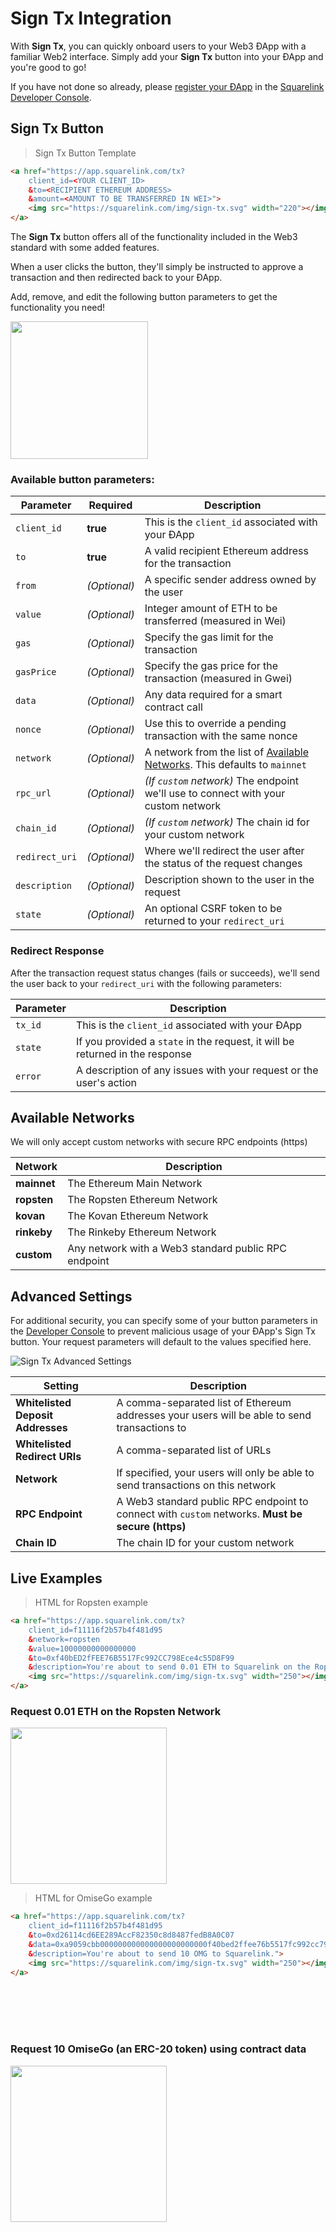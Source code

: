 
# **Sign Tx** Integration

With **Sign Tx**, you can quickly onboard users to your Web3 ÐApp with a familiar Web2 interface. Simply add your **Sign Tx** button into your ÐApp and you're good to go!

If you have not done so already, please [register your ÐApp](#getting-started) in the [Squarelink Developer Console](https://dev.squarelink.com).

## **Sign Tx** Button

> Sign Tx Button Template

```html
<a href="https://app.squarelink.com/tx?
	client_id=<YOUR CLIENT_ID>
	&to=<RECIPIENT ETHEREUM ADDRESS>
	&amount=<AMOUNT TO BE TRANSFERRED IN WEI>">
    <img src="https://squarelink.com/img/sign-tx.svg" width="220"></img>
</a>
```

The **Sign Tx** button offers all of the functionality included in the Web3 standard with some added features.

When a user clicks the button, they'll simply be instructed to approve a transaction and then redirected back to your ÐApp.

Add, remove, and edit the following button parameters to get the functionality you need!

<a href="#live-examples">
    <img src="https://squarelink.com/img/sign-tx.svg" width="220"></img>
</a>

### Available button parameters:

Parameter | Required | Description
--------- | ------- | -----------
`client_id` | **true** | This is the `client_id` associated with your ÐApp
`to` | **true** | A valid recipient Ethereum address for the transaction
`from` | *(Optional)* | A specific sender address owned by the user
`value` | *(Optional)* | Integer amount of ETH to be transferred (measured in Wei)
`gas` | *(Optional)* | Specify the gas limit for the transaction
`gasPrice` | *(Optional)* | Specify the gas price for the transaction (measured in Gwei)
`data` | *(Optional)* | Any data required for a smart contract call
`nonce` | *(Optional)* | Use this to override a pending transaction with the same nonce
`network` | *(Optional)* | A network from the list of [Available Networks](#available-networks). This defaults to `mainnet`
`rpc_url` | *(Optional)* | *(If `custom` network)* The endpoint we'll use to connect with your custom network
`chain_id` | *(Optional)* | *(If `custom` network)* The chain id for your custom network
`redirect_uri` | *(Optional)* | Where we'll redirect the user after the status of the request changes
`description` | *(Optional)* | Description shown to the user in the request
`state` | *(Optional)* | An optional CSRF token to be returned to your `redirect_uri`

### Redirect Response

After the transaction request status changes (fails or succeeds), we'll send the user back to your `redirect_uri` with the following parameters:

Parameter | Description
--------- | -------
`tx_id` | This is the `client_id` associated with your ÐApp
`state` | If you provided a `state` in the request, it will be returned in the response
`error` | A description of any issues with your request or the user's action

## Available Networks

<aside class="warning">We will only accept custom networks with secure RPC endpoints (https)</aside>

Network | Description
--------- | -------
**mainnet** | The Ethereum Main Network
**ropsten** | The Ropsten Ethereum Network
**kovan** | The Kovan Ethereum Network
**rinkeby** | The Rinkeby Ethereum Network
**custom** | Any network with a Web3 standard public RPC endpoint

## Advanced Settings

For additional security, you can specify some of your button parameters in the [Developer Console](https://dev.squarelink.com) to prevent malicious usage of your ÐApp's Sign Tx button. Your request parameters will default to the values specified here.

![Sign Tx Advanced Settings](images/signtx-settings.png)

Setting | Description
--------- | -------
**Whitelisted Deposit Addresses** | A comma-separated list of Ethereum addresses your users will be able to send transactions to
**Whitelisted Redirect URIs** | A comma-separated list of URLs
**Network** | If specified, your users will only be able to send transactions on this network
**RPC Endpoint** | A Web3 standard public RPC endpoint to connect with `custom` networks. **Must be secure (https)**
**Chain ID** | The chain ID for your custom network


## Live Examples

> HTML for Ropsten example

```html
<a href="https://app.squarelink.com/tx?
	client_id=f11116f2b57b4f481d95
	&network=ropsten
	&value=10000000000000000
	&to=0xf40bED2fFEE76B5517Fc992CC798Ece4c55D8F99
	&description=You're about to send 0.01 ETH to Squarelink on the Ropsten Network">
    <img src="https://squarelink.com/img/sign-tx.svg" width="250"></img>
</a>
```
### Request 0.01 ETH on the Ropsten Network

<a href="https://app.squarelink.com/tx?client_id=f11116f2b57b4f481d95&network=ropsten&value=10000000000000000&to=0xf40bED2fFEE76B5517Fc992CC798Ece4c55D8F99&description=You're about to send 0.01 ETH to Squarelink on the Ropsten Network">
    <img src="https://squarelink.com/img/sign-tx.svg" width="250"></img>
</a>

> HTML for OmiseGo example

```html
<a href="https://app.squarelink.com/tx?
	client_id=f11116f2b57b4f481d95
	&to=0xd26114cd6EE289AccF82350c8d8487fedB8A0C07
	&data=0xa9059cbb000000000000000000000000f40bed2ffee76b5517fc992cc798ece4c55d8f990000000000000000000000000000000000000000000000008ac7230489e80000
	&description=You're about to send 10 OMG to Squarelink.">
    <img src="https://squarelink.com/img/sign-tx.svg" width="250"></img>
</a>
```
<br><br><br><br>

### Request 10 OmiseGo (an ERC-20 token) using contract data

<a href="https://app.squarelink.com/tx?client_id=f11116f2b57b4f481d95&to=0xd26114cd6EE289AccF82350c8d8487fedB8A0C07&data=0xa9059cbb000000000000000000000000f40bed2ffee76b5517fc992cc798ece4c55d8f990000000000000000000000000000000000000000000000008ac7230489e80000&description=You're about to send 10 OMG to Squarelink.">
    <img src="https://squarelink.com/img/sign-tx.svg" width="250"></img>
</a>
